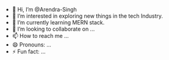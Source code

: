 - 👋 Hi, I’m @Arendra-Singh
- 👀 I’m interested in exploring new things in the tech Industry.
- 🌱 I’m currently learning MERN stack.
- 💞️ I’m looking to collaborate on ...
- 📫 How to reach me ...
- 😄 Pronouns: ...
- ⚡ Fun fact: ...

<!---
Arendra-Singh/Arendra-Singh is a ✨ special ✨ repository because its `README.md` (this file) appears on your GitHub profile.
You can click the Preview link to take a look at your changes.
--->

